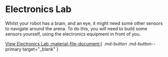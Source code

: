 # Electronics Lab

Whilst your robot has a brain, and an eye, it might need some other sensors to navigate around the arena. To do this, you will need to build some sensors yourself, using the electronics equipment in front of you.

[View Electronics Lab :material-file-document:](){ .md-button .md-button--primary target="_blank" }
